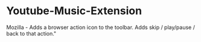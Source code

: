 # Youtube-Music-Extension
Mozilla - Adds a browser action icon to the toolbar. Adds skip / play/pause / back to that action."
